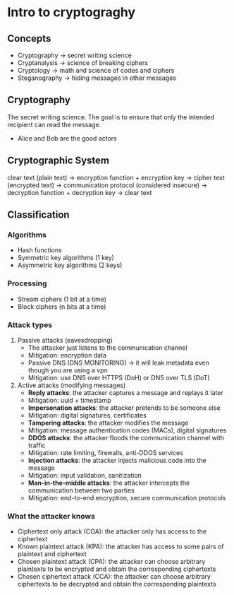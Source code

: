 # Intro to cryptograghy

## Concepts

- Cryptography -> secret writing science
- Cryptanalysis -> science of breaking ciphers
- Cryptology -> math and science of codes and ciphers
- Steganography -> hiding messages in other messages

## Cryptography

The secret writing science. The goal is to ensure that only the intended recipient can read the message.

- Alice and Bob are the good actors

## Cryptographic System

clear text (plain text) -> encryption function + encryption key -> cipher text (encrypted text) -> communication protocol (considered insecure) -> decryption function + decryption key -> clear text

## Classification

### Algorithms

- Hash functions
- Symmetric key algorithms (1 key)
- Asymmetric key algorithms (2 keys)

### Processing

- Stream ciphers (1 bit at a time)
- Block ciphers (n bits at a time)

### Attack types

1. Passive attacks (eavesdropping)
   - The attacker just listens to the communication channel
   - Mitigation: encryption data
   - Passive DNS (DNS MONITORING) -> it will leak metadata even though you are using a vpn
   - Mitigation: use DNS over HTTPS (DoH) or DNS over TLS (DoT)
2. Active attacks (modifying messages)
   - **Reply attacks**: the attacker captures a message and replays it later
   - Mitigation: uuid + timestamp
   - **Impersonation attacks**: the attacker pretends to be someone else
   - Mitigation: digital signatures, certificates
   - **Tampering attacks**: the attacker modifies the message
   - Mitigation: message authentication codes (MACs), digital signatures
   - **DDOS attacks**: the attacker floods the communication channel with traffic
   - Mitigation: rate limiting, firewalls, anti-DDOS services
   - **Injection attacks**: the attacker injects malicious code into the message
   - Mitigation: input validation, sanitization
   - **Man-in-the-middle attacks**: the attacker intercepts the communication between two parties
   - Mitigation: end-to-end encryption, secure communication protocols

### What the attacker knows

- Ciphertext only attack (COA): the attacker only has access to the ciphertext
- Known plaintext attack (KPA): the attacker has access to some pairs of plaintext and ciphertext
- Chosen plaintext attack (CPA): the attacker can choose arbitrary plaintexts to be encrypted and obtain the corresponding ciphertexts
- Chosen ciphertext attack (CCA): the attacker can choose arbitrary ciphertexts to be decrypted and obtain the corresponding plaintexts
